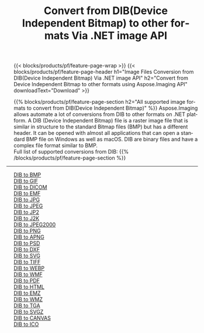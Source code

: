﻿---
title: Convert from DIB(Device Independent Bitmap) to other formats Via .NET image API 
weight: 3920
url: /net/conversion/from/dib 
lang: en
langdirlevel: 2
locales: zh-hans,ja,it,ru,de,es,fr,nl,id,lt,pl,pt,vi,tr,ko,zh-hant,ar,hi,th,sv,cs,uk,he
description: Using Aspose.Imaging for .NET you can easily convert from DIB(Device Independent Bitmap) to other formats
---

{{< blocks/products/pf/feature-page-wrap >}}
{{< blocks/products/pf/feature-page-header h1="Image Files Conversion from DIB(Device Independent Bitmap) Via .NET image API" h2="Convert from Device Independent Bitmap to other formats using Aspose.Imaging API" downloadText="Download" >}}


{{% blocks/products/pf/feature-page-section  h2="All supported image formats to convert from DIB(Device Independent Bitmap)" %}}
Aspose.Imaging allows automate a lot of conversions from DIB to other formats on .NET platform. A DIB (Device Independent Bitmap) file is a raster image file that is similar in structure to the standard Bitmap files (BMP) but has a different header. It can be opened with almost all applications that can open a standard BMP file on Windows as well as macOS. DIB are binary files and have a complex file format similar to BMP.
<br/>
Full list of supported conversions from DIB:
{{% /blocks/products/pf/feature-page-section %}}
<div class="container-fluid productfamilypage bg-gray">
    <div class="convertypes bg-gray agp-content section">
        <div class="container">
		<hr style="margin-left:-20px;"/>
		<div class="row other-converters">
		    <div class='col-md-2 other-converter remove-lp remove-rp'><a href="/imaging/net/conversion/dib-to-bmp" >DIB to BMP</a></div><div class='col-md-2 other-converter remove-lp remove-rp'><a href="/imaging/net/conversion/dib-to-gif" >DIB to GIF</a></div><div class='col-md-2 other-converter remove-lp remove-rp'><a href="/imaging/net/conversion/dib-to-dicom" >DIB to DICOM</a></div><div class='col-md-2 other-converter remove-lp remove-rp'><a href="/imaging/net/conversion/dib-to-emf" >DIB to EMF</a></div><div class='col-md-2 other-converter remove-lp remove-rp'><a href="/imaging/net/conversion/dib-to-jpg" >DIB to JPG</a></div><div class='col-md-2 other-converter remove-lp remove-rp'><a href="/imaging/net/conversion/dib-to-jpeg" >DIB to JPEG</a></div><div class='col-md-2 other-converter remove-lp remove-rp'><a href="/imaging/net/conversion/dib-to-jp2" >DIB to JP2</a></div><div class='col-md-2 other-converter remove-lp remove-rp'><a href="/imaging/net/conversion/dib-to-j2k" >DIB to J2K</a></div><div class='col-md-2 other-converter remove-lp remove-rp'><a href="/imaging/net/conversion/dib-to-jpeg2000" >DIB to JPEG2000</a></div><div class='col-md-2 other-converter remove-lp remove-rp'><a href="/imaging/net/conversion/dib-to-png" >DIB to PNG</a></div><div class='col-md-2 other-converter remove-lp remove-rp'><a href="/imaging/net/conversion/dib-to-apng" >DIB to APNG</a></div><div class='col-md-2 other-converter remove-lp remove-rp'><a href="/imaging/net/conversion/dib-to-psd" >DIB to PSD</a></div><div class='col-md-2 other-converter remove-lp remove-rp'><a href="/imaging/net/conversion/dib-to-dxf" >DIB to DXF</a></div><div class='col-md-2 other-converter remove-lp remove-rp'><a href="/imaging/net/conversion/dib-to-svg" >DIB to SVG</a></div><div class='col-md-2 other-converter remove-lp remove-rp'><a href="/imaging/net/conversion/dib-to-tiff" >DIB to TIFF</a></div><div class='col-md-2 other-converter remove-lp remove-rp'><a href="/imaging/net/conversion/dib-to-webp" >DIB to WEBP</a></div><div class='col-md-2 other-converter remove-lp remove-rp'><a href="/imaging/net/conversion/dib-to-wmf" >DIB to WMF</a></div><div class='col-md-2 other-converter remove-lp remove-rp'><a href="/imaging/net/conversion/dib-to-pdf" >DIB to PDF</a></div><div class='col-md-2 other-converter remove-lp remove-rp'><a href="/imaging/net/conversion/dib-to-html" >DIB to HTML</a></div><div class='col-md-2 other-converter remove-lp remove-rp'><a href="/imaging/net/conversion/dib-to-emz" >DIB to EMZ</a></div><div class='col-md-2 other-converter remove-lp remove-rp'><a href="/imaging/net/conversion/dib-to-wmz" >DIB to WMZ</a></div><div class='col-md-2 other-converter remove-lp remove-rp'><a href="/imaging/net/conversion/dib-to-tga" >DIB to TGA</a></div><div class='col-md-2 other-converter remove-lp remove-rp'><a href="/imaging/net/conversion/dib-to-svgz" >DIB to SVGZ</a></div><div class='col-md-2 other-converter remove-lp remove-rp'><a href="/imaging/net/conversion/dib-to-canvas" >DIB to CANVAS</a></div><div class='col-md-2 other-converter remove-lp remove-rp'><a href="/imaging/net/conversion/dib-to-ico" >DIB to ICO</a></div>
                </div>
        </div>
    </div>
</div>
<br/>

